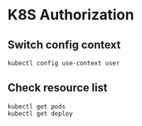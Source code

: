 # K8S Authorization

## Switch config context

	kubectl config use-context user
	
## Check resource list

	kubectl get pods
	kubectl get deploy
	
## 
